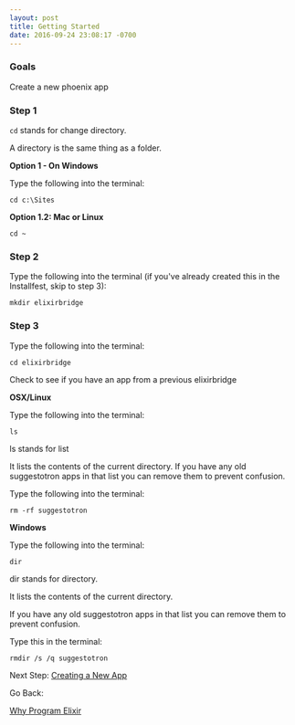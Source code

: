 ```yaml
---
layout: post
title: Getting Started
date: 2016-09-24 23:08:17 -0700
---
```



### Goals

Create a new phoenix app


### Step 1

`cd` stands for change directory.

A directory is the same thing as a folder.

**Option 1 - On Windows**

Type the following into the terminal:

```
cd c:\Sites
```

**Option 1.2: Mac or Linux**

```
cd ~
```

### Step 2


Type the following into the terminal (if you've already created this in the Installfest, skip to step 3):

```
mkdir elixirbridge
```

### Step 3

Type the following into the terminal:

```
cd elixirbridge
```

Check to see if you have an app from a previous elixirbridge

**OSX/Linux**

Type the following into the terminal:

```
ls
```

ls stands for list


It lists the contents of the current directory. If you have any old suggestotron apps in that list you can remove them
to prevent confusion.

Type the following into the terminal:

```
rm -rf suggestotron
```


**Windows**

Type the following into the terminal:

```
dir
```

dir stands for directory.   


It lists the contents of the current directory.

If you have any old suggestotron apps in that list you can remove them
to prevent confusion.

Type this in the terminal:

```
rmdir /s /q suggestotron
```



Next Step:
[Creating a New App](03-create-a-phoenix-app.html)

Go Back:

[Why Program Elixir](01-why-program-why-elixir.html)
